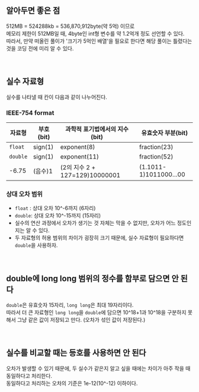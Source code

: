 ## 알아두면 좋은 점

512MB = 524288kb = 536,870,912byte(약 5억) 이므로<br>
메모리 제한이 512MB일 때, 4byte인 int형 변수를 약 1.2억개 정도 선언할 수 있다.<br>
따라서, 만약 떠올린 풀이가 '크기가 5억인 배열'을 필요로 한다면 해당 풀이는 틀렸다는 것을 코딩 전에 미리 알 수 있다.
<br><br><br>

## 실수 자료형

실수를 나타낼 때 칸이 다음과 같이 나누어진다.

### IEEE-754 format

| 자료형   | 부호(bit) | 과학적 표기법에서의 지수(bit)  | 유효숫자 부분(bit)   |
| -------- | --------- | ------------------------------ | -------------------- |
| `float`  | sign(1)   | exponent(8)                    | fraction(23)         |
| `double` | sign(1)   | exponent(11)                   | fraction(52)         |
| -6.75    | (음수)1   | (2의 지수 2 + 127=129)10000001 | (1.1011-1)1011000…00 |

### 상대 오차 범위

-   `float` : 상대 오차 10^-6까지 (6자리)
-   `double`: 상대 오차 10^-15까지 (15자리)
-   실수의 연산 과정에서 오차가 생기는 것 자체는 막을 수 없지만, 오차가 어느 정도인지는 알 수 있다.
-   두 자료형의 허용 범위의 차이가 굉장히 크기 때문에, 실수 자료형이 필요하다면 `double`을 사용하자.
    <br><br><br>

## double에 long long 범위의 정수를 함부로 담으면 안 된다

`double`은 유효숫자 15자리, `long long`은 최대 19자리이다.<br>
따라서 더 큰 자료형인 `long long`을 `double`에 담으면 10^18+1과 10^18을 구분하지 못해서 그냥 같은 값이 저장되고 만다. (오차가 섞인 값이 저장된다.)
<br><br><br>

## 실수를 비교할 때는 등호를 사용하면 안 된다

오차가 발생할 수 있기 때문에, 두 실수가 같은지 알고 싶을 때에는 차이가 아주 작을 때 동일하다고 처리한다.<br>
동일하다고 처리하는 오차의 기준은 1e-12(10^-12) 이하이다.
